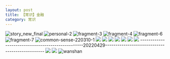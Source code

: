 ```yaml
---
layout: post
title: 【常识】金融
category: 常识
---
```

![story_new_final](http://rbwl8nwm4.hd-bkt.clouddn.com/img/story_new_final_0322.png)
![personal-2](http://rbwl8nwm4.hd-bkt.clouddn.com/img/personal-2.png)
![fragment-3](http://rbwl8nwm4.hd-bkt.clouddn.com/img/fragment-3.png)
![fragment-4](http://rbwl8nwm4.hd-bkt.clouddn.com/img/fragment-4.png)
![fragment-6](http://rbwl8nwm4.hd-bkt.clouddn.com/img/fragment-6.jpg)
![fragment-7](http://rbwl8nwm4.hd-bkt.clouddn.com/img/fragment-7.jpg)
![common-sense-220310-1](http://rbwl8nwm4.hd-bkt.clouddn.com/img/common-sense-220310-1.png)
![](http://rbwl8nwm4.hd-bkt.clouddn.com/img/common-sense-220315-1.png)
![](http://rbwl8nwm4.hd-bkt.clouddn.com/img/common-sense-220317-1.jpeg)
![](http://rbwl8nwm4.hd-bkt.clouddn.com/img/common-sense-220319-1.jpeg)
![](http://rbwl8nwm4.hd-bkt.clouddn.com/img/factors-220414-1.png)
![](http://rbwl8nwm4.hd-bkt.clouddn.com/img/factors-220414-3.png)
![](http://rbwl8nwm4.hd-bkt.clouddn.com/img/factors-220414-5.png)
![](http://rbwl8nwm4.hd-bkt.clouddn.com/img/situation-220418-1.jpg)
--------------------------------------------------20220429------------------------------------------------
![](http://ran7ztk3m.hd-bkt.clouddn.com/img/factors-220429-1.png)
![](http://ran7ztk3m.hd-bkt.clouddn.com/img/factors-220429-2.png)
![wanshan](http://rbwl8nwm4.hd-bkt.clouddn.com/img/wanshan.png)




  




